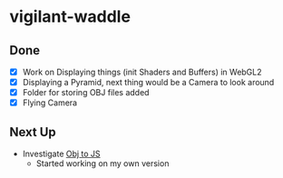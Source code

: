 # vigilant-waddle
## Done
- [x] Work on Displaying things (init Shaders and Buffers) in WebGL2
- [x] Displaying a Pyramid, next thing would be a Camera to look around
- [x] Folder for storing OBJ files added
- [x] Flying Camera

## Next Up
- Investigate [Obj to JS](https://github.com/chrispalazzolo/objtojs/blob/master/index.js) 
	- Started working on my own version
